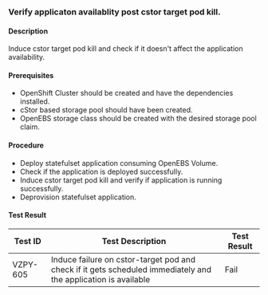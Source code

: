 ### Verify applicaton availablity post cstor target pod kill.

#### Description
Induce cstor target pod kill and check if it doesn't affect the application availability.

#### Prerequisites
- OpenShift Cluster should be created and have the dependencies installed.
- cStor based storage pool should have been created.
- OpenEBS storage class should be created with the desired storage pool claim.

#### Procedure
- Deploy statefulset application consuming OpenEBS Volume.
- Check if the application is deployed successfully.
- Induce cstor target pod kill and verify if application is running successfully.
- Deprovision statefulset application.

#### Test Result
 | Test ID |   Test Description               | Test Result   |
 |---------|---------------------------| --------------|
 |    VZPY-605   |  Induce failure on cstor-target pod and check if it gets scheduled immediately and the application is available           |  Fail     |


